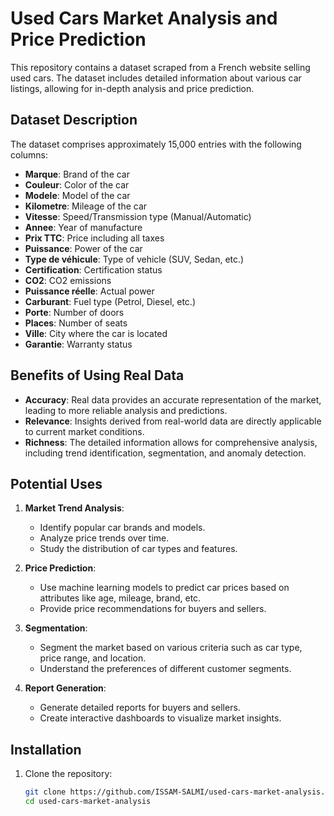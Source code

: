 # Used Cars Market Analysis and Price Prediction

This repository contains a dataset scraped from a French website selling used cars. The dataset includes detailed information about various car listings, allowing for in-depth analysis and price prediction.

## Dataset Description

The dataset comprises approximately 15,000 entries with the following columns:

* **Marque**: Brand of the car
* **Couleur**: Color of the car
* **Modele**: Model of the car
* **Kilometre**: Mileage of the car
* **Vitesse**: Speed/Transmission type (Manual/Automatic)
* **Annee**: Year of manufacture
* **Prix TTC**: Price including all taxes
* **Puissance**: Power of the car
* **Type de véhicule**: Type of vehicle (SUV, Sedan, etc.)
* **Certification**: Certification status
* **CO2**: CO2 emissions
* **Puissance réelle**: Actual power
* **Carburant**: Fuel type (Petrol, Diesel, etc.)
* **Porte**: Number of doors
* **Places**: Number of seats
* **Ville**: City where the car is located
* **Garantie**: Warranty status

## Benefits of Using Real Data

* **Accuracy**: Real data provides an accurate representation of the market, leading to more reliable analysis and predictions.
* **Relevance**: Insights derived from real-world data are directly applicable to current market conditions.
* **Richness**: The detailed information allows for comprehensive analysis, including trend identification, segmentation, and anomaly detection.

## Potential Uses

1. **Market Trend Analysis**:
    * Identify popular car brands and models.
    * Analyze price trends over time.
    * Study the distribution of car types and features.

2. **Price Prediction**:
    * Use machine learning models to predict car prices based on attributes like age, mileage, brand, etc.
    * Provide price recommendations for buyers and sellers.

3. **Segmentation**:
    * Segment the market based on various criteria such as car type, price range, and location.
    * Understand the preferences of different customer segments.

4. **Report Generation**:
    * Generate detailed reports for buyers and sellers.
    * Create interactive dashboards to visualize market insights.

## Installation

1. Clone the repository:
   ```bash
   git clone https://github.com/ISSAM-SALMI/used-cars-market-analysis.git
   cd used-cars-market-analysis
